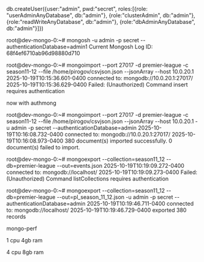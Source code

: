 


db.createUser({user:"admin", pwd:"secret", roles:[{role: "userAdminAnyDatabase", db:"admin"}, {role:"clusterAdmin", db:"admin"}, {role:"readWriteAnyDatabase", db:"admin"}, {role:"dbAdminAnyDatabase", db:"admin"}]})




root@dev-mongo-0:~# mongosh -u admin -p secret --authenticationDatabase=admin1
Current Mongosh Log ID:	68f4ef6710ab96d98880d710





root@dev-mongo-0:~# mongoimport --port 27017 -d premier-league -c season11-12 --file /home/pirogov/csvjson.json --jsonArray --host 10.0.20.1
2025-10-19T10:15:36.601-0400	connected to: mongodb://10.0.20.1:27017/
2025-10-19T10:15:36.629-0400	Failed: (Unauthorized) Command insert requires authentication

now with authmong

root@dev-mongo-0:~# mongoimport --port 27017 -d premier-league -c season11-12 --file /home/pirogov/csvjson.json --jsonArray --host 10.0.20.1 -u admin -p secret --authenticationDatabase=admin
2025-10-19T10:16:08.732-0400	connected to: mongodb://10.0.20.1:27017/
2025-10-19T10:16:08.973-0400	380 document(s) imported successfully. 0 document(s) failed to import.


root@dev-mongo-0:~# mongoexport --collection=season11_12 --db=premier-league --out=events.json
2025-10-19T10:19:09.272-0400	connected to: mongodb://localhost/
2025-10-19T10:19:09.273-0400	Failed: (Unauthorized) Command listCollections requires authentication

root@dev-mongo-0:~# mongoexport --collection=season11_12 --db=premier-league --out=pl_season_11_12.json -u admin -p secret --authenticationDatabase=admin
2025-10-19T10:19:46.711-0400	connected to: mongodb://localhost/
2025-10-19T10:19:46.729-0400	exported 380 records


mongo-perf

1 cpu 4gb ram



4 cpu 8gb ram

